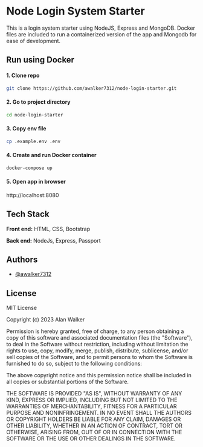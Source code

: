 
# Node Login System Starter

This is a login system starter using NodeJS, Express and MongoDB. Docker files are included to run a containerized version of the app and Mongodb for ease of development.


## Run using Docker

#### 1. Clone repo
```bash
git clone https://github.com/awalker7312/node-login-starter.git
```

#### 2. Go to project directory
```bash
cd node-login-starter
```

#### 3. Copy env file
```bash
cp .example.env .env
```

#### 4. Create and run Docker container
```bash
docker-compose up
```

#### 5. Open app in browser
http://localhost:8080
## Tech Stack

**Front end:** HTML, CSS, Bootstrap

**Back end:** NodeJs, Express, Passport


## Authors

- [@awalker7312](https://github.com/awalker7312)


## License

MIT License

Copyright (c) 2023 Alan Walker

Permission is hereby granted, free of charge, to any person obtaining a copy
of this software and associated documentation files (the "Software"), to deal
in the Software without restriction, including without limitation the rights
to use, copy, modify, merge, publish, distribute, sublicense, and/or sell
copies of the Software, and to permit persons to whom the Software is
furnished to do so, subject to the following conditions:

The above copyright notice and this permission notice shall be included in all
copies or substantial portions of the Software.

THE SOFTWARE IS PROVIDED "AS IS", WITHOUT WARRANTY OF ANY KIND, EXPRESS OR
IMPLIED, INCLUDING BUT NOT LIMITED TO THE WARRANTIES OF MERCHANTABILITY,
FITNESS FOR A PARTICULAR PURPOSE AND NONINFRINGEMENT. IN NO EVENT SHALL THE
AUTHORS OR COPYRIGHT HOLDERS BE LIABLE FOR ANY CLAIM, DAMAGES OR OTHER
LIABILITY, WHETHER IN AN ACTION OF CONTRACT, TORT OR OTHERWISE, ARISING FROM,
OUT OF OR IN CONNECTION WITH THE SOFTWARE OR THE USE OR OTHER DEALINGS IN THE
SOFTWARE.
